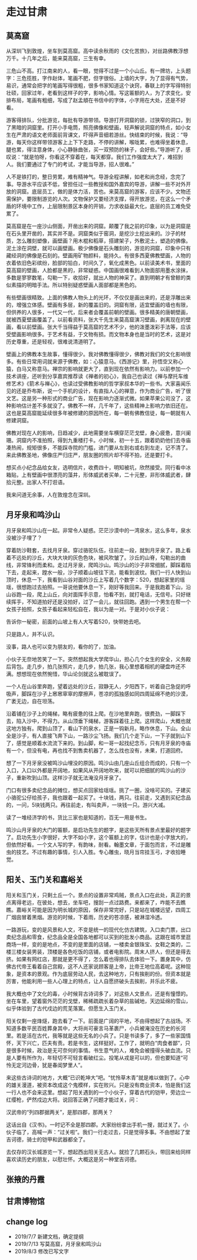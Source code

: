 # 走过甘肃

## 莫高窟

从深圳飞到敦煌，坐车到莫高窟。高中读余秋雨的《文化苦旅》，对丝路佛教浮想万千。十几年之后，能来莫高窟，三生有幸。

三危山不高。打江南来的人，看一眼，觉得不过是一个小山丘。有一牌坊，上头题字：三危揽胜，字作赵体，笔画不肥，但字很俗。上墙的大字，为了显得有气势，易识，通常会把字的笔画写得很粗，很多书家知道这个诀窍，春联上的字写得特别壮硕，回家过年，老看到这样子的字，影响心情。写这匾额的人，为了求变化，安排布局，笔画有粗细，写成了赵孟頫在书信中的字体，小字用在大处，还是不好看。

游客得排队，分批游览，每批有导游带领。导游打开洞窟的锁，过狭窄的洞口，到了黑暗的洞窟里。打开小手电筒，照亮佛像和壁画，轻声解说洞窟的特点，如小女生在严肃的语文老师面前背课文，吓得声音细若游丝。快结束的时候，我说：“导游，每天你这样带领游客上上下下走路，不停的讲解，喉咙累，也难得坐着休息，腿也累，得注意身体，小心静脉曲张，买一双预防的袜子，会好些。”导游听了，感叹说：“就是怕呀，你看这不穿着在，每天都穿。我们工作强度太大了，难招到人。我们要通过了专门的考试，才能当导游，招人很难。”

人不是铁打的，整日劳累，难有精神气。导游全程讲解，如老和尚念经，念完了事。导游水平应该不低，曾担任过一些教授和国外嘉宾的导游，讲解一些不对外开放的洞窟。底层员工，做的是体力活，苦也。来莫高窟的游客，应该不少。文物还需保护，要限制游览的人次。文物保护又要经济支撑，得开放游览，在这么一个矛盾的环境中工作，上层限制景区本身的开销，力求收益最大化，底层的员工难免受累了。

莫高窟是在一座沙山侧面，开凿出来的洞窟。颠覆了我之前的印象，以为是洞窟是在石头里开凿的，其实并不是。洞窟类似于窑洞，是挖沙土挖出来的。沙子的材质，怎么雕刻塑像，画壁画？用木棍和稻草，搭建架子，外敷泥土，塑造的佛像。泥土涂在洞壁，就可以画壁画。极少佛像是石头雕刻的，游览的洞窟，印象中只有藏经洞的佛像是石刻的。壁画用矿物颜料，能持久。有很多西夏佛教壁画，人物的衣着依旧色彩缤纷，脸部的铅白，时间久了，氧化成黑色。以前读美术书，里面的莫高窟的壁画，人脸都是黑的，非常疑惑。中国画很难看到人物面部用墨水涂抹，多数是寥寥数笔，勾勒一下，收拾好，就出人物的神采了。直到明朝才有曾鲸的类似素描的明暗手法。所以特别疑惑壁画人面部都是黑色的。

有些壁画很精致。上面的佛教人物头上的光环，不仅仅是画出来的，还是浮雕出来的，增强立体感。壁画有多层，新的覆盖旧的。洞窟有限，适宜壁画的墙也有限，但供养的人很多，一代又一代，后来者会覆盖前朝的壁画。很多精美的唐朝壁画，就被西夏壁画覆盖了。以前看资料，张大千先生来莫高窟演习壁画，剥离现在的壁画，看以前壁画。张大千当得益于莫高窟的艺术不少，他的泼墨泼彩手法等，应该受壁画影响很多。于艺术有益，于文物有损。而文物本身也是当时的艺术，这是对历史尊重，还是轻视，很难说清道明了。

壁画上的佛教本生故事，懂得很少。我对佛教懂得很少，佛教对我们的文化影响很多。有些日常用词就来源于佛教，如：心猿意马。《西游记》里，孙悟空又称心猿，白马又称意马。禅宗的影响就更大了，直到现在依然有影响力。以前参加一个技术讲座，还听到分享嘉宾推荐读《禅者的初心》，我自己也读过《禅与摩托车维修艺术》《箭术与禅心》，也读过受佛教影响的哲学家叔本华的一些书。大家喜闻乐见的还是乔布斯，说一个手机的设计，有直指人心的禅意，作为商业广告，听了很文艺。这是另一种形式的商业广告，现在影响力逐渐式微。如果苹果公司没了，这种影响估计差不多就没了。佛教不一样，几千年了，这些精神上影响力依旧还在。这也是莫高窟能延续很多年被修建的原因所在，每一朝有佛教信徒，每一朝就有人修建洞窟。

佛教对现在人的影响，日趋减少，此地需要坐车横穿茫茫戈壁，身心疲惫，意兴阑珊。洞窟内不准拍照，得到九重楼打卡。小时候，初一十五，跟着奶奶他们去寺庙凑热闹，规矩很多，不能踩寺院的门槛，进门要从左到右或右到左走，记不清了。来此佛教圣地，佛像庄严归庄严，朋友圈的照片却不得不拍，还是要打卡。

想买点小纪念品给女友，选明信片，收费四十，明知被坑，欣然接受。同行看中冰箱贴，上有壁画中很漂亮的藻井，形体威武者买单，二十元整，非形体威武者，肆拾元整。出家人不打诳语。

我来问道无余事，人在敦煌念在深圳。

## 月牙泉和鸣沙山

月牙泉和鸣沙山在一起。非常令人疑惑。茫茫沙漠中的一湾泉水，这么多年，泉水没被沙子埋了？

穿着防沙鞋套，去找月牙泉。穿过骆驼队伍，往前走一段，就到月牙泉了。路上看着不远处的沙丘，大块大块的灰色色块，被风吹皱了。沙丘的山脊，勾勒出的曲线，非常锋利而柔和。走过月牙泉，爬鸣沙山。鸣沙山的沙子非常细腻，脚踩着陷下去，走起来，蹚水一般，沙子顺着山坡往下流，能看到波纹。我们一行人快到山顶时，休息一下，我看到山谷对面的沙丘上写着几个数字：520，想起家里的瑶瑶，很想跑过去拍照。一哥说他要休息一下，刚好等我回来。于是我跑着下山，沿山谷跑一段，爬上山丘，向对面挥手示意，怕看不到，就打电话，无信号。只好继续挥手，不知道拍好还是没拍好，过了一会儿，就往回跑。遇到一个男生在帮一个女孩子拍照，女孩子看起来轻松自在，我以为是一对。于是对小伙子说：

告诉你一秘密，前面的山坡上有人大写着520，快带她去吧。

只是路人，并不认识。

没事，路人也可以变为朋友的，看你的了，加油。

小伙子无奈地苦笑了一下。突然想起我大学爬华山，担心几个女生的安全，义务殿后背包。走几步，拍几张照片，走几步，拍几张，我心里想着相机的硬盘咋还不满。想想现在依然惋惜，华山论剑就这么被耽误了。

一个人在山谷里奔跑，望着远处的沙丘，寂静无人，夕阳西下，听着自己急促的呼吸声，脚踩在沙子上窸窸窣窣的摩擦声，苍凉的孤独感如同四周延绵不绝的沙漠，广袤无边，自在坦荡。

沿着铺在沙子上的绳梯，略有疲惫的往上爬。在沙地里奔跑，很费劲，一脚踩下去，陷入沙中，不得力。从山顶垂下绳梯，游客踩着往上爬。这样爬山，大概也就这地方独有。爬到山顶了，看山下的泉水，正是一钩新月。略作休息，下山。全山全是沙子，有人直接飞奔下山，一路沙尘飞扬。我们几个走下山，一下子就到山下了，感觉是顺着水流流下来的。到山脚，和一哥一起找纪念币，只有月牙泉的寺庙有一个，但没有电，再也找不到售卖机器了，怎么找也没有，未果，打道回府。

想了一下月牙泉没被鸣沙山埋没的原因。鸣沙山由几座山丘组合而成的，只有一个入口，入口以外都是开阔地，如果风从开阔地吹来，就可以把细腻的鸣沙山的沙子，重新吹到山顶。这样沙子就无法淹没月牙泉了。

门口有很多卖纪念品的摊位，想买点回家给瑶瑶。挑了一圈，没啥可买的。子建买小骆驼公仔给孩子，我也跟着一起买了。十块钱，两只。往前走，又遇到买纪念品的，一问，5块钱两只。再往前走，有叫卖声，一块钱一只。游兴大减。

读了一堆经济学的书，货比三家也是知道的，百无一用是书生。

鸣沙山月牙泉的大门的匾额，是启功先生的题字，是这些天所有景点里最好的题字了。启功先生小字很好，大字不如小字，这个匾额上的字，估计也是小字放大的，但依然好看。一个文人写的字，有韵味，耐看。翰墨文章，于面包而言，不过是雕虫的技艺。不过有趣的事情，引人入胜。专心雕虫，晓月当帘挂玉弓，才收拾睡觉。

## 阳关、玉门关和嘉峪关

阳关和玉门关，只剩土丘一个。景点的设置非常鸡贼，景点入口在此处，真正的景点离得老远，在彼处，想去，坐车吧，搜刮一点过路费。来都来了，咋能不去瞧瞧。嘉峪关可能是因为明长城的原因，保存非常完好，只是站在城楼远望，四周工厂烟囱冒着黑烟。游览的时候，下着雨，历史的苍凉感，被淋湿冷透。

一路游玩，变的是风景和人文，不变是统一的现代化仿古建筑，入口卖门票，出口卖纪念品和零食，纪念品全是全国各地都可以买到的批发小商品。这跟在城市里逛商场一样，变的是地点，不变的是里面的店铺，一楼卖金银珠宝、女鞋之类的，二楼三楼女装男装，顶楼是各色吃饭的店铺，或者电影院。周末人挤人，但还是得去挤。如果有网红店，那就是更不得了，怎么着也得排队去体验一下。置身其中，仿佛古代帝王看着自己宫殿，这不人还家说顾客是上帝，比帝王地位高着呢。这种现象，是资本的景观。作为底层劳动人民，去这种地方，只有挨削的份。但资本就是厉害，他能利用一些人心理上的特点，让人自愿挤破头去挨削，并乐此不疲。

我大概也中了文化的毒，小时候背古诗词多了，对这些人文景点，还是有憧憬的。坐在车里，望着窗外茫茫的戈壁，稀稀疏疏长着杂草的盐碱地，天边延绵的雪山，似乎体验到了古代戍边的荒芜落寞。但愿生入玉门关。

阳关仅剩一座烽燧，跑去看了一下。前面是广阔的平地，不由得想起了古战场。不知道多数平民百姓葬身其中，大将尚可豪言马革裹尸，小兵被淹没在历史的长河里。若是活在古代，我等就是这些无名的小兵了。只是书读多了，多了一些家国情怀，天下兴亡，匹夫有责。若是书生，这样挺好。工作了，就明白“肉食者鄙”，只是很多时候，政治是无可奈何的事情。书生意气的人，难免会被撞得头破血流。只是人要有所作为，年轻切不可轻言看破红尘。投笔从戎是可以的，但也要知道“可怜无定河边骨，犹是春闺梦里人”。

来这些古诗词的地方，大概“已识乾坤大”吧。“忧怜草木青”就是难以做到了。心中的雄关漫道，被资本改成这个鬼模样，实在败兴。只是没有商业资本，怕是我们这一行人也不会来这里。想起了阳关遇到的一个小伙子，穿着古代的铠甲，旁边立一红缨枪，俨然戍边大将。说回答正确了问题才能过关，问：

汉武帝的“列四郡据两关”，是那四郡，那两关？

这话出自《汉书》。一时记不全是那四郡。大家纷纷拿出手机一搜，就过关了。小伙子临了，高喊一声：“过关啦”。我们一行走过去，只是觉得多事。不由想起了堂吉诃德，骑士的铠甲和武器都全了。

去仅存的汉长城游览一下，想起西出阳关无古人。就捡了几颗石头，带回来给同样喜欢读历史的朋友，以慰壮怀。大概这是另一种堂吉诃德。


## 张掖的丹霞

## 甘肃博物馆

## change log

- 2019/7/7 新建文档，确定提纲
- 2019/7/13 写莫高窟，月牙泉和鸣沙山
- 2019/8/3 修改已写文字
